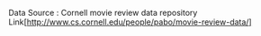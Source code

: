 Data Source : 
Cornell movie review data repository
Link[http://www.cs.cornell.edu/people/pabo/movie-review-data/]
